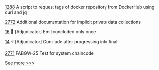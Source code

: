 
[1288](https://github.com/hyperledger/iroha/pull/1288) A script to request tags of docker repository from DockerHub using curl and jq

[2772](https://github.com/hyperledger/fabric/pull/2772) Additional documentation for implicit private data collections

[16](https://github.com/hyperledger-labs/perun-eth-contracts/pull/16) :bug: [Adjudicator] Emit concluded only once

[14](https://github.com/hyperledger-labs/perun-eth-contracts/pull/14) :zap: [Adjudicator] Conclude after progressing into final

[2771](https://github.com/hyperledger/fabric/pull/2771) FABGW-25 Test for system chaincode


[See more >>>](https://start-here.hyperledger.org/pull-requests)
